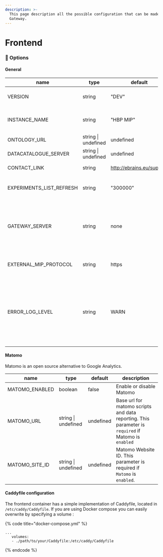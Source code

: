 ```yaml
---
description: >-
  This page description all the possible configuration that can be made in the
  Gateway.
---
```


# Frontend

### :toolbox: Options

#### General

| name                       | type                | default                   | description                                                                                                                                                                                       |
| -------------------------- | ------------------- | ------------------------- | ------------------------------------------------------------------------------------------------------------------------------------------------------------------------------------------------- |
| VERSION                    | string              | "DEV"                     | Portal frontend's version                                                                                                                                                                         |
| INSTANCE\_NAME             | string              | "HBP MIP"                 | Instance name of the MIP (visible in the header)                                                                                                                                                  |
| ONTOLOGY\_URL              | string \| undefined | undefined                 | Ontology's URL                                                                                                                                                                                    |
| DATACATALOGUE\_SERVER      | string \| undefined | undefined                 | Datacatalogue's URL                                                                                                                                                                               |
| CONTACT\_LINK              | string              | http://ebrains.eu/support | Contact URL (support)                                                                                                                                                                             |
| EXPERIMENTS\_LIST\_REFRESH | string              | "300000"                  | Time to wait before refresh experiments list in `milliseconds`                                                                                                                                    |
| GATEWAY\_SERVER            | string              | none                      | Indicate the Gateway's endpoint. Used when the Gateway is behind the Frontend (reverse proxy)                                                                                                     |
| EXTERNAL\_MIP\_PROTOCOL    | string              | https                     | Indicate the protocol should be forwarded to the Gateway.                                                                                                                                         |
| ERROR\_LOG\_LEVEL          | string              | WARN                      | Level is the minimum level to emit, and is inclusive. Possible levels: DEBUG, INFO, WARN, ERROR, PANIC, and FATAL. See [Caddy logs level](https://caddyserver.com/docs/json/logging/logs/level/). |

#### Matomo

Matomo is an open source alternative to Google Analytics.

| name             | type                | default   | description                                                                                         |
| ---------------- | ------------------- | --------- | --------------------------------------------------------------------------------------------------- |
| MATOMO\_ENABLED  | boolean             | false     | Enable or disable Matomo                                                                            |
| MATOMO\_URL      | string \| undefined | undefined | Base url for matomo scripts and data reporting. This parameter is `required` if Matomo is `enabled` |
| MATOMO\_SITE\_ID | string \| undefined | undefined | Matomo Website ID. This parameter is required if `Matomo` is `enabled`.                             |

#### Caddyfile configuration

The frontend container has a simple implementation of Caddyfile, located in `/etc/caddy/Caddyfile`. If you are using Docker compose you can easily overwrite by specifying a volume :

{% code title="docker-compose.yml" %}
```
...
   volumes:
   - ./path/to/your/Caddyfile:/etc/caddy/Caddyfile
```
{% endcode %}
